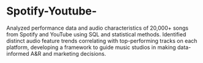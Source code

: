 # Spotify-Youtube-
Analyzed performance data and audio characteristics of 20,000+ songs from Spotify and YouTube using SQL and statistical methods. Identified distinct audio feature trends correlating with top-performing tracks on each platform, developing a framework to guide music studios in making data-informed A&amp;R and marketing decisions.
